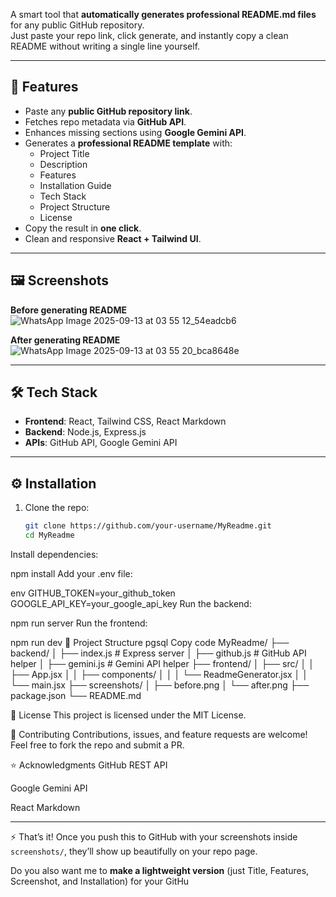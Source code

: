 A smart tool that **automatically generates professional README.md files** for any public GitHub repository.  
Just paste your repo link, click generate, and instantly copy a clean README without writing a single line yourself.

---

## 🚀 Features
- Paste any **public GitHub repository link**.
- Fetches repo metadata via **GitHub API**.
- Enhances missing sections using **Google Gemini API**.
- Generates a **professional README template** with:
  - Project Title
  - Description
  - Features
  - Installation Guide
  - Tech Stack
  - Project Structure
  - License
- Copy the result in **one click**.
- Clean and responsive **React + Tailwind UI**.

---

## 🖼️ Screenshots

**Before generating README**  
![WhatsApp Image 2025-09-13 at 03 55 12_54eadcb6](https://github.com/user-attachments/assets/9d10a551-ba63-4e29-972b-b306318996f1)

**After generating README**  
![WhatsApp Image 2025-09-13 at 03 55 20_bca8648e](https://github.com/user-attachments/assets/8be50dee-e7de-4be3-aa8c-11f3d821e3c0)


---

## 🛠️ Tech Stack
- **Frontend**: React, Tailwind CSS, React Markdown
- **Backend**: Node.js, Express.js
- **APIs**: GitHub API, Google Gemini API

---

## ⚙️ Installation

1. Clone the repo:
   ```bash
   git clone https://github.com/your-username/MyReadme.git
   cd MyReadme
Install dependencies:

npm install
Add your .env file:

env
GITHUB_TOKEN=your_github_token
GOOGLE_API_KEY=your_google_api_key
Run the backend:


npm run server
Run the frontend:


npm run dev
📂 Project Structure
pgsql
Copy code
MyReadme/
├── backend/
│   ├── index.js              # Express server
│   ├── github.js             # GitHub API helper
│   ├── gemini.js             # Gemini API helper
├── frontend/
│   ├── src/
│   │   ├── App.jsx
│   │   ├── components/
│   │   │   └── ReadmeGenerator.jsx
│   │   └── main.jsx
├── screenshots/
│   ├── before.png
│   └── after.png
├── package.json
└── README.md

📜 License
This project is licensed under the MIT License.

🤝 Contributing
Contributions, issues, and feature requests are welcome!
Feel free to fork the repo and submit a PR.

⭐ Acknowledgments
GitHub REST API

Google Gemini API

React Markdown

---

⚡ That’s it! Once you push this to GitHub with your screenshots inside `screenshots/`, they’ll show up beautifully on your repo page.  

Do you also want me to **make a lightweight version** (just Title, Features, Screenshot, and Installation) for your GitHu
